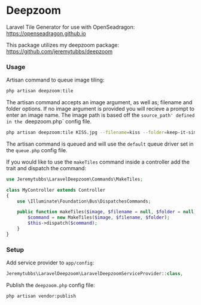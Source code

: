 Deepzoom
==
Laravel Tile Generator for use with OpenSeadragon: https://openseadragon.github.io

This package utilizes my deepzoom package: https://github.com/jeremytubbs/deepzoom

### Usage
Artisan command to queue image tiling:
```sh
php artisan deepzoom:tile
```

The artisan command accepts an image argument, as well as; filename and folder options. If no image argument is provided you will recieve a prompt to enter an image name. The image path is based off the `source_path' defined in the `deepzoom.php` config file.

```sh
php artisan deepzoom:tile KISS.jpg --filename=kiss --folder=keep-it-simple-stupid
```

The artisan command is queued and will use the `default` queue driver set in the `queue.php` config file.

If you would like to use the `makeTiles` command inside a controller add the trait and dispatch the command:

```php
use Jeremytubbs\LaravelDeepzoom\Commands\MakeTiles;

class MyController extends Controller
{
	use \Illuminate\Foundation\Bus\DispatchesCommands;

	public function makeTiles($image, $filename = null, $folder = null) {
		$command = new MakeTiles($image, $filename, $folder);
		$this->dispatch($command);
	}
}
```

### Setup
Add service provider to `app/config`:

```php
Jeremytubbs\LaravelDeepzoom\LaravelDeepzoomServiceProvider::class,
````

Publish the `deepzoom.php` config file:
```sh
php artisan vendor:publish
```
